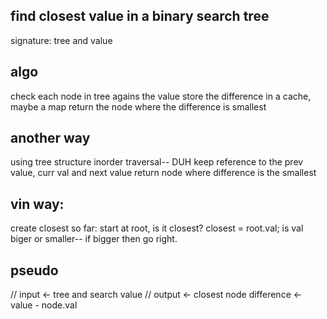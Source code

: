 ## find closest value in a binary search tree
signature: tree and value

## algo
check each node in tree agains the value
store the difference in a cache, maybe a map
return the node where the difference is smallest

## another way
using tree structure 
inorder traversal-- DUH
keep reference to the prev value, curr val and next value
return node where difference is the smallest

## vin way:
create closest so far:
start at root, is it closest? 
closest = root.val;
is val biger or smaller-- if bigger then go right.


## pseudo
// input <- tree and search value
// output <- closest node
difference <- value - node.val


